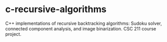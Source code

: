 # c-recursive-algorithms
C++ implementations of recursive backtracking algorithms: Sudoku solver, connected component analysis, and image binarization. CSC 211 course project.
